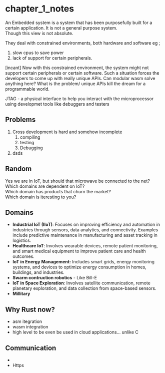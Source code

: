 # chapter_1_notes

An Embedded system is a system that has been purposefully built for a certain application. It is not a general purpose system.  
Though this view is not absolute.  

They deal with constrained environments, both hardware and software eg ;
1. slow cpus to save power
2. lack of support for certain peripherals.

[incant] Now with this constrained environment, the system might not support certain peripherals or certain software. Such a situation forces the developers to come up with really unique APIs. Can modular wasm solve anything here? What is the problem/  unique APIs kill the dream for a programmable world.  

JTAG - a physical interface to help you interact with the microprocessor using developmet tools like debuggers and testers


## Problems
1. Cross development is hard and somehow incomplete
   1. compiling
   2. testing 
   3. Debugging
2. dsds


## Random

Yes we are in IoT, but should that microwave be connected to the net?   
Which domains are dependent on IoT?  
Which domain has products that churn the market?    
Which domain is iteresting to you?  

## Domains
- **Industrial IoT (IIoT)**: Focuses on improving efficiency and automation in industries through sensors, data analytics, and connectivity. Examples include predictive maintenance in manufacturing and asset tracking in logistics.
- **Healthcare IoT**: Involves wearable devices, remote patient monitoring, and smart medical equipment to improve patient care and health outcomes.  
- **IoT in Energy Management:** Includes smart grids, energy monitoring systems, and devices to optimize energy consumption in homes, buildings, and industries.
- **Swarm contruction robotics** - Like Bill-E
- **IoT in Space Exploration**: Involves satellite communication, remote planetary exploration, and data collection from space-based sensors.
- **Millitary**

## Why Rust now?
- asm itegration
- wasm integration
- high level to be even be used in cloud applications... unlike C

## Communication 
- 
- Https 


